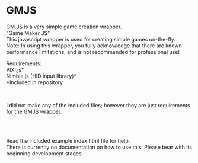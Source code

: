 # GMJS
<p>
GM.JS is a very simple game creation wrapper.<br>
"Game Maker JS"<br>
This javascript wrapper is used for creating simple games on-the-fly.<br>
Note: In using this wrapper, you fully acknowledge that there are known performance limitations, and is not recommended for professional use!
</p>
<p>
Requirements:<br>
PIXI.js*<br>
Nimble.js (HID input library)*<br>
*Included in repository
</p>
<br>
<p>I did not make any of the included files; however they are just requirements for the GMJS wrapper.</p>
<br>
<br>
<p>
Read the included example index.html file for help.
<br>
There is currently no documentation on how to use this. Please bear with its beginning development stages.
</p>
